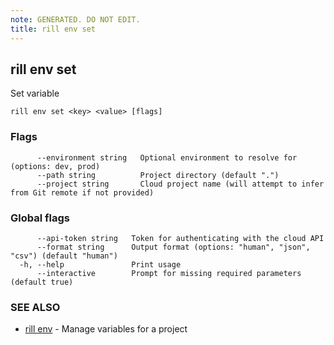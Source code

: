 ```yaml
---
note: GENERATED. DO NOT EDIT.
title: rill env set
---
```

## rill env set

Set variable

```
rill env set <key> <value> [flags]
```

### Flags

```
      --environment string   Optional environment to resolve for (options: dev, prod)
      --path string          Project directory (default ".")
      --project string       Cloud project name (will attempt to infer from Git remote if not provided)
```

### Global flags

```
      --api-token string   Token for authenticating with the cloud API
      --format string      Output format (options: "human", "json", "csv") (default "human")
  -h, --help               Print usage
      --interactive        Prompt for missing required parameters (default true)
```

### SEE ALSO

* [rill env](env.md)	 - Manage variables for a project


